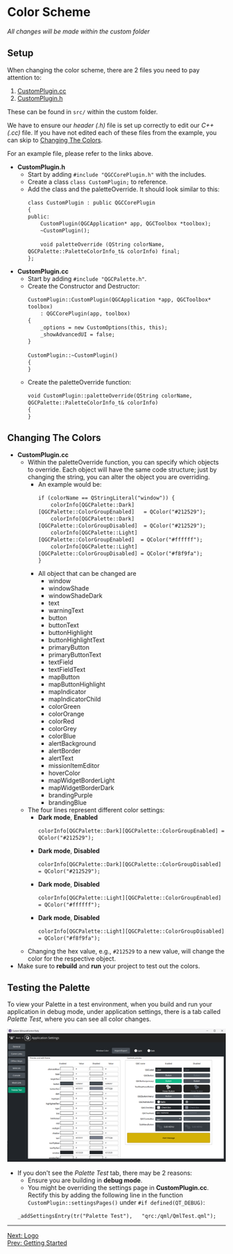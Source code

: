 # Color Scheme

*All changes will be made within the custom folder*

## <a name="setup"></a>Setup
When changing the color scheme, there are 2 files you need to pay attention to:
 1. [CustomPlugin.cc](qgroundcontrol/custom/src/CustomPlugin.cc)
 2. [CustomPlugin.h](qgroundcontrol/custom/src/CustomPlugin.h)

These can be found in `src/` within the custom folder.

We have to ensure our *header (.h)* file is set up correctly to edit our *C++ (.cc)* file. If you have not edited each of these files from the example, you can skip to [Changing The Colors](ColorScheme.md#changingthecolors).

For an example file, please refer to the links above.

 - **CustomPlugin.h**
    - Start by adding `#include "QGCCorePlugin.h"` with the includes.
    - Create a class `class CustomPlugin;` to reference.
    - Add the class and the paletteOverride. It should look similar to this:
        ```
        class CustomPlugin : public QGCCorePlugin
        {
        public:
            CustomPlugin(QGCApplication* app, QGCToolbox *toolbox);
            ~CustomPlugin();

            void paletteOverride (QString colorName, QGCPalette::PaletteColorInfo_t& colorInfo) final;
        };
        ```
 - **CustomPlugin.cc**
    - Start by adding `#include "QGCPalette.h"`.
    - Create the Constructor and Destructor:
        ```
        CustomPlugin::CustomPlugin(QGCApplication *app, QGCToolbox* toolbox)
            : QGCCorePlugin(app, toolbox)
        {
            _options = new CustomOptions(this, this);
            _showAdvancedUI = false;
        }

        CustomPlugin::~CustomPlugin()
        {
        }
        ```    
    - Create the paletteOverride function:
        ```
        void CustomPlugin::paletteOverride(QString colorName, QGCPalette::PaletteColorInfo_t& colorInfo)
        {
        }
        ```

## <a name="changingthecolors"></a>Changing The Colors
 - **CustomPlugin.cc**
    - Within the paletteOverride function, you can specify which objects to override. Each object will have the same code structure; just by changing the string, you can alter the object you are overriding.  
        - An example would be:
            ```
            if (colorName == QStringLiteral("window")) {
                colorInfo[QGCPalette::Dark][QGCPalette::ColorGroupEnabled]   = QColor("#212529");
                colorInfo[QGCPalette::Dark][QGCPalette::ColorGroupDisabled]  = QColor("#212529");
                colorInfo[QGCPalette::Light][QGCPalette::ColorGroupEnabled]  = QColor("#ffffff");
                colorInfo[QGCPalette::Light][QGCPalette::ColorGroupDisabled] = QColor("#f8f9fa");
            }
            ``` 
        - All object that can be changed are
            - window
            - windowShade
            - windowShadeDark
            - text
            - warningText
            - button
            - buttonText
            - buttonHighlight
            - buttonHighlightText
            - primaryButton
            - primaryButtonText
            - textField
            - textFieldText
            - mapButton
            - mapButtonHighlight
            - mapIndicator
            - mapIndicatorChild
            - colorGreen
            - colorOrange
            - colorRed
            - colorGrey
            - colorBlue
            - alertBackground
            - alertBorder
            - alertText
            - missionItemEditor
            - hoverColor
            - mapWidgetBorderLight
            - mapWidgetBorderDark
            - brandingPurple
            - brandingBlue
    - The four lines represent different color settings:
        - **Dark mode**, **Enabled** 
            ```
            colorInfo[QGCPalette::Dark][QGCPalette::ColorGroupEnabled] = QColor("#212529");
            ```
        - **Dark mode**, **Disabled** 
            ```
            colorInfo[QGCPalette::Dark][QGCPalette::ColorGroupDisabled] = QColor("#212529");
            ```
        - **Dark mode**, **Disabled**
            ```
            colorInfo[QGCPalette::Light][QGCPalette::ColorGroupEnabled] = QColor("#ffffff");
            ```
        - **Dark mode**, **Disabled**
            ```
            colorInfo[QGCPalette::Light][QGCPalette::ColorGroupDisabled] = QColor("#f8f9fa");
            ```
    - Changing the hex value, e.g., `#212529` to a new value, will change the color for the respective object.
 - Make sure to **rebuild** and **run** your project to test out the colors.

## Testing the Palette
To view your Palette in a test environment, when you build and run your application in debug mode, under application settings, there is a tab called *Palette Test*, where you can see all color changes.

![PaletteTest](res/img/PaletteTest.png)

- If you don't see the *Palette Test* tab, there may be 2 reasons:
    - Ensure you are building in **debug mode**.
    - You might be overriding the settings page in **CustomPlugin.cc**. Rectify this by adding the following line in the function `CustomPlugin::settingsPages()` under `#if defined(QT_DEBUG)`: 
    ```
    _addSettingsEntry(tr("Palette Test"),   "qrc:/qml/QmlTest.qml");
    ``` 

---
[Next: Logo](Logo.md) \
[Prev: Getting Started](GettingStarted.md)